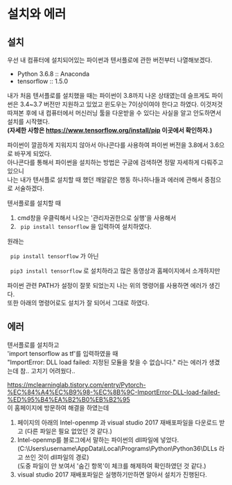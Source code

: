 # 설치와 에러

## 설치
우선 내 컴퓨터에 설치되어있는 파이썬과 텐서플로에 관한 버전부터 나열해보겠다.

+ Python 3.6.8 :: Anaconda
+ tensorflow :: 1.5.0

내가 처음 텐서플로를 설치했을 때는 파이썬이 3.8까지 나온 상태였는데 슬프게도 파이썬은 3.4~3.7 버전만 지원하고 있었고 윈도우는 7이상이여야 한다고 하였다. 이것저것 따져본 후에 내 컴퓨터에서 머신러닝 툴을 다운받을 수 있다는 사실을 알고 안도하면서 설치를 시작했다.\
**(자세한 사항은 https://www.tensorflow.org/install/pip 이곳에서 확인하자.)**

파이썬이 깔끔하게 지워지지 않아서 아나콘다를 사용하여 파이썬 버전을 3.8에서 3.6으로 바꾸게 되었다.\
아나콘다를 통해서 파이썬을 설치하는 방법은 구글에 검색하면 정말 자세하게 다뤄주고 있으니\
나는 내가 텐서플로 설치할 때 했던 깨알같은 행동 하나하나들과 에러에 관해서 중점으로 서술하겠다.

텐서플로를 설치할 때
1. cmd창을 우클릭해서 나오는 '관리자권한으로 실행'을 사용해서
2. <code> pip install tensorflow</code> 을 입력하여 설치하였다.

원래는 

<code> pip install tensorflow</code> 가 아닌

<code> pip3 install tensorflow</code> 로 설치하라고 많은 동영상과 홈페이지에서 소개하지만

파이썬 관련 PATH가 설정이 잘못 되었는지 나는 위의 명령어를 사용하면 에러가 생긴다.\
또한 아래의 명령어로도 설치가 잘 되어서 그대로 하였다.

## 에러
텐서플로를 설치하고\
'import tensorflow as tf'를 입력하였을 때\
"ImportError: DLL load failed: 지정된 모듈을 찾을 수 없습니다." 라는 에러가 생겼는데 참.. 고치기 어려웠다..

https://mclearninglab.tistory.com/entry/Pytorch-%EC%84%A4%EC%B9%98-%EC%8B%9C-ImportError-DLL-load-failed-%ED%95%B4%EA%B2%B0%EB%B2%95 \
이 홈페이지에 방문하여 해결을 하였는데 

1. 페이지의 아래의 Intel-openmp 과 visual studio 2017 재배포파일을 다운로드 받고 (다른 파일은 필요 없었던 것 같다.)
2. Intel-openmp를 블로그에서 말하는 파이썬의 dll파일에 넣었다.
(C:\Users\username\AppData\Local\Programs\Python\Python36\DLLs 라고 쓰인 것이 dll파일의 경로)\
(도중 파일이 안 보여서 '숨긴 항목'이 체크를 해제하여 확인하였던 것 같다.)
3. visual studio 2017 재배포파일은 실행하기만하면 알아서 설치가 진행된다.
